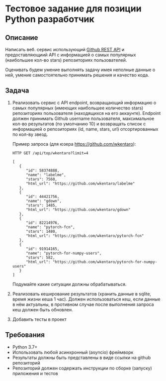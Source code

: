 # Тестовое задание для позиции Python разработчик

## Описание

Написать веб. сервис использующий [Github REST
API](https://docs.github.com/en/rest) и предоставляющиий API c информацией о
самых популярных (наибольшее кол-во stars) репозиториях пользователей.

Оценивать будем умение выполнять задачу имея неполные данные о ней, умение
самостоятельно принимать решения и качество кода.

## Задача

1. Реализовать сервис с API endpoint, возвращающий информацию о самых
   популярных (имеющих наибольшее количество stars) репозиториях пользователя
   (находящихся на его аккаунте). Endpoint должен принимать Github username
   пользователя, максимальное кол-во результатов (по умолчанию 10) и возвращать
   список с информацией о репозиториях (id, name, stars, url) отсортированных
   по кол-ву звезд.

   Пример запроса (для юзера https://github.com/wkentaro):
   ```
   HTTP GET /api/top/wkentaro?limit=4

   [
      {
         "id": 58374888,
         "name": "labelme",
         "stars": 7560,
         "html_url": "https://github.com/wkentaro/labelme"
      },
      {
         "id": 44421756,
         "name": "gdown",
         "stars": 1485,
         "html_url": "https://github.com/wkentaro/gdown"
      },
      {
         "id": 82214976,
         "name": "pytorch-fcn",
         "stars": 1480,
         "html_url": "https://github.com/wkentaro/pytorch-fcn"
      },
      {
         "id": 91914165,
         "name": "pytorch-for-numpy-users",
         "stars": 582,
         "html_url": "https://github.com/wkentaro/pytorch-for-numpy-users"
      }
   ]
   ```

   Подумайте какие ситуации должны обрабатываться.

2. Реализовать кеширование результатов (хранить данные в sqlite, время жизни
   кеша 1 час). Должен использоваться кеш, если данные в нём актуальны, в
   противном случае после выполнения запроса кеш должен быть обновлен.

3. Добавить тесты в проект


## Требования

* Python 3.7+
* Использовать любой асинхронный (asyncio) фреймворк
* Результаты должны быть представлены в виде ссылки на github репозиторий
* Репозиторий должен содержать инструкции по сборке (запуску) приложения и тестов
